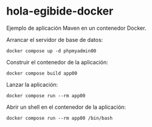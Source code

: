 # hola-egibide-docker

Ejemplo de aplicación Maven en un contenedor Docker.

Arrancar el servidor de base de datos:

```
docker compose up -d phpmyadmin00
```

Construir el contenedor de la aplicación:

```
docker compose build app00
```

Lanzar la aplicación:

```
docker compose run --rm app00
```

Abrir un shell en el contenedor de la aplicación:

```
docker compose run --rm app00 /bin/bash
```
